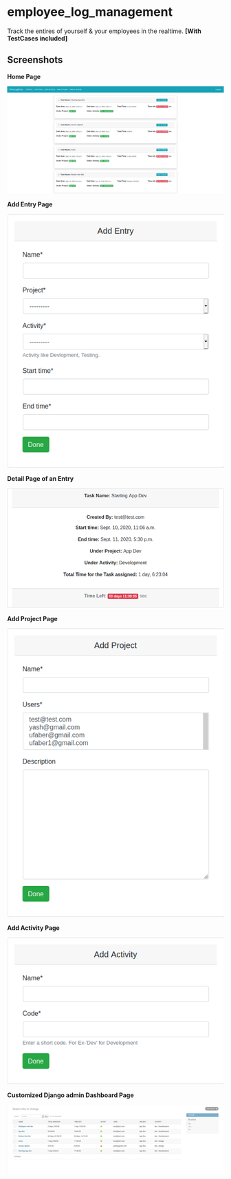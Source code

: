 # employee_log_management

Track the entires of yourself & your employees in the realtime. **[With TestCases included]**

## Screenshots

**Home Page**

![screenshots_0](/screenshots/0.png)

**Add Entry Page**

![screenshots_1](/screenshots/1.png)

**Detail Page of an Entry**

![screenshots_2](/screenshots/2.png)

**Add Project Page**

![screenshots_3](/screenshots/3.png)

**Add Activity Page**

![screenshots_4](/screenshots/4.png)

**Customized Django admin Dashboard Page**

![screenshots_5](/screenshots/5.png)
